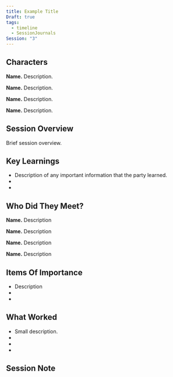 ```yaml
---
title: Example Title
Draft: true
tags:
  - timeline
  - SessionJournals
Session: "3"
---
```



## Characters 
 
**Name.** Description. 
 
**Name.** Description. 
 
**Name.** Description. 
 
**Name.** Description. 
 
## Session Overview 
 
Brief session overview.

## Key Learnings

- Description of any important information that the party learned.
- 
- 
 
## Who Did They Meet?
 
**Name.** Description 
 
**Name.** Description 
 
**Name.** Description 
 
**Name.** Description 
 
## Items Of Importance
 
- Description
- 
- 

## What Worked 
 
- Small description.
- 
- 
- 
## Session Note